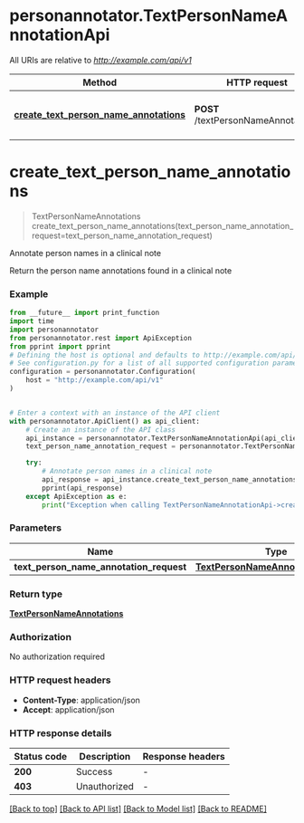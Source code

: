 # personannotator.TextPersonNameAnnotationApi

All URIs are relative to *http://example.com/api/v1*

Method | HTTP request | Description
------------- | ------------- | -------------
[**create_text_person_name_annotations**](TextPersonNameAnnotationApi.md#create_text_person_name_annotations) | **POST** /textPersonNameAnnotations | Annotate person names in a clinical note


# **create_text_person_name_annotations**
> TextPersonNameAnnotations create_text_person_name_annotations(text_person_name_annotation_request=text_person_name_annotation_request)

Annotate person names in a clinical note

Return the person name annotations found in a clinical note

### Example

```python
from __future__ import print_function
import time
import personannotator
from personannotator.rest import ApiException
from pprint import pprint
# Defining the host is optional and defaults to http://example.com/api/v1
# See configuration.py for a list of all supported configuration parameters.
configuration = personannotator.Configuration(
    host = "http://example.com/api/v1"
)


# Enter a context with an instance of the API client
with personannotator.ApiClient() as api_client:
    # Create an instance of the API class
    api_instance = personannotator.TextPersonNameAnnotationApi(api_client)
    text_person_name_annotation_request = personannotator.TextPersonNameAnnotationRequest() # TextPersonNameAnnotationRequest |  (optional)

    try:
        # Annotate person names in a clinical note
        api_response = api_instance.create_text_person_name_annotations(text_person_name_annotation_request=text_person_name_annotation_request)
        pprint(api_response)
    except ApiException as e:
        print("Exception when calling TextPersonNameAnnotationApi->create_text_person_name_annotations: %s\n" % e)
```

### Parameters

Name | Type | Description  | Notes
------------- | ------------- | ------------- | -------------
 **text_person_name_annotation_request** | [**TextPersonNameAnnotationRequest**](TextPersonNameAnnotationRequest.md)|  | [optional] 

### Return type

[**TextPersonNameAnnotations**](TextPersonNameAnnotations.md)

### Authorization

No authorization required

### HTTP request headers

 - **Content-Type**: application/json
 - **Accept**: application/json

### HTTP response details
| Status code | Description | Response headers |
|-------------|-------------|------------------|
**200** | Success |  -  |
**403** | Unauthorized |  -  |

[[Back to top]](#) [[Back to API list]](../README.md#documentation-for-api-endpoints) [[Back to Model list]](../README.md#documentation-for-models) [[Back to README]](../README.md)

